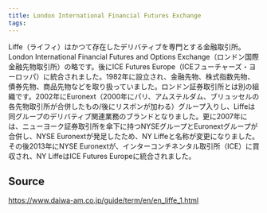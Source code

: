 ```yaml
---
title: London International Financial Futures Exchange
tags: 
---
```


Liffe（ライフィ）はかつて存在したデリバティブを専門とする金融取引所。London International Financial Futures and Options Exchange（ロンドン国際金融先物取引所）の略です。後にICE Futures Europe（ICEフューチャーズ・ヨーロッパ）に統合されました。1982年に設立され、金融先物、株式指数先物、債券先物、商品先物などを取り扱っていました。ロンドン証券取引所とは別の組織です。2002年にEuronext（2000年にパリ、アムステルダム、ブリュッセルの各先物取引所が合併したもの/後にリスボンが加わる）グループ入りし、Liffeは同グループのデリバティブ関連業務のブランドとなりました。更に2007年には、ニューヨーク証券取引所を傘下に持つNYSEグループとEuronextグループが合併し、NYSE Euronextが発足したため、NY Liffeと名称が変更になりました。その後2013年にNYSE Euronextが、インターコンチネンタル取引所（ICE）に買収され、NY LiffeはICE Futures Europeに統合されました。

## Source
https://www.daiwa-am.co.jp/guide/term/en/en_liffe_1.html